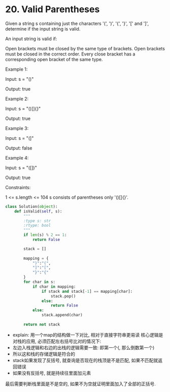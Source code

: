# 20. Valid Parentheses

Given a string s containing just the characters '(', ')', '{', '}', '[' and ']', determine if the input string is valid.

An input string is valid if:

Open brackets must be closed by the same type of brackets.
Open brackets must be closed in the correct order.
Every close bracket has a corresponding open bracket of the same type.
 

Example 1:

Input: s = "()"

Output: true

Example 2:

Input: s = "()[]{}"

Output: true

Example 3:

Input: s = "(]"

Output: false

Example 4:

Input: s = "([])"

Output: true

 

Constraints:

1 <= s.length <= 104
s consists of parentheses only '()[]{}'.


```python
class Solution(object):
    def isValid(self, s):
        """
        :type s: str
        :rtype: bool
        """
        if len(s) % 2 == 1:
            return False

        stack = []
        
        mapping = {
            ")":"(",
            "]":"[",
            "}":"{"
        }
        for char in s:
            if char in mapping:
                if stack and stack[-1] == mapping[char]:
                    stack.pop()
                else:
                    return False
            else:
                stack.append(char)
                
        return not stack

```

- explain:
用一个map的结构做一下对比, 相对于直接字符串更易读
核心逻辑是对栈的应用, 必须匹配左右括号比对的情况下:
- 左边入栈逻辑和右边的出栈的逻辑需要一致: 即第一个(, 那么倒数第一个)
- 所以这和栈的存储逻辑是符合的
- stack如果发现了反括号, 就查询是否现在的栈顶是不是匹配, 如果不匹配就返回错误
- 如果没有反括号, 就是持续往里面加元素

最后需要判断栈里面是不是空的, 如果不为空就证明里面加入了全部的正括号.